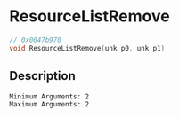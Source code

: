# ResourceListRemove
```c
// 0x0047b970
void ResourceListRemove(unk p0, unk p1)
```
## Description
```
Minimum Arguments: 2
Maximum Arguments: 2
```
